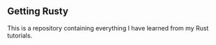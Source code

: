 ## Getting Rusty

This is a repository containing everything I have learned from my Rust tutorials.

